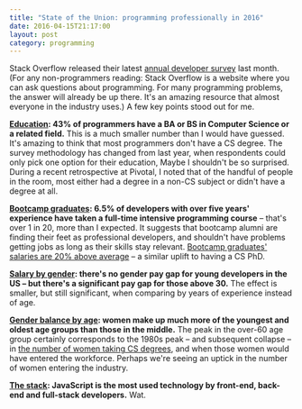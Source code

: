 ```yaml
---
title: "State of the Union: programming professionally in 2016"
date: 2016-04-15T21:17:00
layout: post
category: programming
---
```


Stack Overflow released their latest [annual developer survey](http://stackoverflow.com/research/developer-survey-2016) last month. (For any non-programmers reading: Stack Overflow is a website where you can ask questions about programming. For many programming problems, the answer will already be up there. It's an amazing resource that almost everyone in the industry uses.) A few key points stood out for me.

**[Education](http://stackoverflow.com/research/developer-survey-2016#developer-profile-education): 43% of programmers have a BA or BS in Computer Science or a related field.** This is a much smaller number than I would have guessed. It's amazing to think that most programmers don't have a CS degree. The survey methodology has changed from last year, when respondents could only pick one option for their education, Maybe I shouldn't be so surprised. During a recent retrospective at Pivotal, I noted that of the handful of people in the room, most either had a degree in a non-CS subject or didn't have a degree at all.

**[Bootcamp graduates](https://stackoverflow.com/research/developer-survey-2016#developer-profile-education): 6.5% of developers with over five years' experience have taken a full-time intensive programming course** – that's over 1 in 20, more than I expected. It suggests that bootcamp alumni are finding their feet as professional developers, and shouldn't have problems getting jobs as long as their skills stay relevant. [Bootcamp graduates' salaries are 20% above average](https://stackoverflow.com/research/developer-survey-2016#salary-per-education) – a similar uplift to having a CS PhD.

**[Salary by gender](http://stackoverflow.com/research/developer-survey-2016#salary-gender): there's no gender pay gap for young developers in the US – but there's a significant pay gap for those above 30.** The effect is smaller, but still significant, when comparing by years of experience instead of age.

**[Gender balance by age](https://stackoverflow.com/research/developer-survey-2016#female-developers-age): women make up much more of the youngest and oldest age groups than those in the middle.** The peak in the over-60 age group certainly corresponds to the 1980s peak – and subsequent collapse – in [the number of women taking CS degrees](http://www.npr.org/sections/money/2014/10/21/357629765/when-women-stopped-coding), and when those women would have entered the workforce. Perhaps we're seeing an uptick in the number of women entering the industry.

**[The stack](https://stackoverflow.com/research/developer-survey-2016#most-popular-technologies-per-occupation): JavaScript is the most used technology by front-end, back-end and full-stack developers.** Wat.
